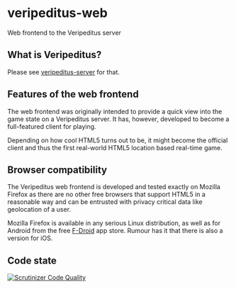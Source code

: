 # veripeditus-web
Web frontend to the Veripeditus server

## What is Veripeditus?

Please see
[veripeditus-server](https://github.com/Veripeditus/veripeditus-server)
for that.

## Features of the web frontend

The web frontend was originally intended to provide a quick view into
the game state on a Veripeditus server. It has, however, developed to
become a full-featured client for playing.

Depending on how cool HTML5 turns out to be, it might become the
official client and thus the first real-world HTML5 location based
real-time game.

## Browser compatibility

The Veripeditus web frontend is developed and tested exactly on Mozilla
Firefox as there are no other free browsers that support HTML5 in a
reasonable way and can be entrusted with privacy critical data like
geolocation of a user.

Mozilla Firefox is available in any serious Linux distribution, as well
as for Android from the free [F-Droid](https://f-droid.org) app store.
Rumour has it that there is also a version for iOS.

## Code state

[![Scrutinizer Code Quality](https://scrutinizer-ci.com/g/Veripeditus/veripeditus-web/badges/quality-score.png?b=master)](https://scrutinizer-ci.com/g/Veripeditus/veripeditus-web/?branch=master)
